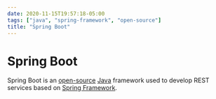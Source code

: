 ```yaml
---
date: 2020-11-15T19:57:18-05:00
tags: ["java", "spring-framework", "open-source"]
title: "Spring Boot"
---
```


# Spring Boot

Spring Boot is an [open-source](open-source.md) [Java](java.md) framework used to develop REST services based on [Spring Framework](spring-framework.md).
